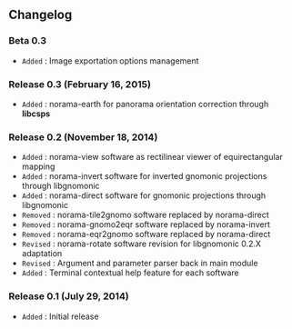 ## Changelog

### Beta 0.3

- `Added` : Image exportation options management

### Release 0.3 (February 16, 2015)

- `Added` : norama-earth for panorama orientation correction through **libcsps**

### Release 0.2 (November 18, 2014)

- `Added` : norama-view software as rectilinear viewer of equirectangular mapping
- `Added` : norama-invert software for inverted gnomonic projections through libgnomonic
- `Added` : norama-direct software for gnomonic projections through libgnomonic
- `Removed` : norama-tile2gnomo software replaced by norama-direct
- `Removed` : norama-gnomo2eqr software replaced by norama-invert
- `Removed` : norama-eqr2gnomo software replaced by norama-direct
- `Revised` : norama-rotate software revision for libgnomonic 0.2.X adaptation
- `Revised` : Argument and parameter parser back in main module
- `Added` : Terminal contextual help feature for each software

### Release 0.1 (July 29, 2014)

- `Added` : Initial release
